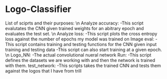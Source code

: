 # Logo-Classifier

List of sciprts and their purposes:
\n
Analyze accuracy: 
  -This script evalutates the CNN given trained weights for an abitrary epoch and evaluates the test set.
\n
Analyze loss:
  -This script plots the cross entropy loss against the number of epochs my model was trained on 
Image eval:
  -This script contains training and testing functions for the CNN given input training and testing data
  -This script can also start training at a given epoch. 
\n
Logo_NN: 
  -The actual convolutional nueral network
Run:
  -This script defines the datasets we are working with and then the network is trained with them.
test_network:
  -This scripts takes the trained CNN and tests them against the logos that I have from trill
